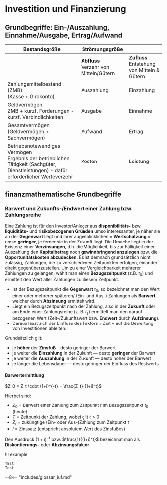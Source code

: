 # Investition und Finanzierung

## Grundbegriffe: Ein-/Auszahlung, Einnahme/Ausgabe, Ertrag/Aufwand
| Bestandsgröße         | Strömungsgröße                                  | |
| --------------------- | ----------------------------------------------- | - |
|                       | **Abfluss** <br/> Verzehr von Mitteln/Gütern    | **Zufluss** <br/> Entstehung von Mitteln & Gütern |
| Zahlungsmittelbestand (ZMB) <br/> (Kasse + Girokonto)                   | Auszahlung  | Einzahlung                          |
| Geldvermögen <br/> ZMB + kurzf. Forderungen - kurzf. Verbindlichkeiten  | Ausgabe     | Einnahme                            |
| Gesamtvermögen <br/> (Geldvermögen + Sachvermögen)                      | Aufwand     | Ertrag    |
| Betriebsnotewendiges Vermögen <br/> Ergebnis der betrieblichen Tätigkeit (Sachgüter, Dienstleistungen) - dafür erforderlicher Werteverzehr | Kosten | Leistung |


## finanzmathematische Grundbegriffe

### Barwert und Zukunfts-/Endwert einer Zahlung bzw. Zahlungsreihe

Eine Zahlung ist für den Investor/Anleger aus **disponibilitäts-** bzw. **liquiditäts-** und **risikobezogenen Gründen**
umso interessanter, je näher sie an der **Gegenwart** liegt und ihrer augenblicklichen » **Wertschätzung** « umso **geringer**,
je ferner sie in der Zukunft liegt. Die Ursache liegt in der Existenz einer **Verzinsungen**, d.h. die Möglichkeit, bis
zur Fälligkeit einer Auszahlung den **Kapitalbetrag** noch **gewinnbringend anzulegen** bzw. die **Opportunitätskosten
abzudecken**. Es ist demnach grundsätzlich nicht zulässig, Zahlungen, die zu verschiedenen Zeitpunkten erfolgen, einander
direkt gegenüberzustellen. Um zu einer Vergleichbarkeit mehrerer Zahlungen zu gelangen, wählt man einen **Bezugszeitpunkt**
(z.B. $t_0$) und ermittelt den Wert aller Zahlungen zu diesem Zeitpunkt.

* Ist der Bezugszeitpunkt die **Gegenwart** $t_0$, so bezeichnet man den Wert einer oder mehrerer späteren/ (Ein- und Aus-)
Zahlungen als **Barwert**, welcher durch **Abzinsung** ermittelt wird.
* Liegt ein Bezugszeitpunkt nach der Zahlung, also in der **Zukunft** oder am Ende einer Zahlungsreihe (z. B. $t_s$) ermittelt
man den darauf bezogenen Wert (Zeit-/Zukunftswert bzw. **Endwert** durch **Aufzinsung**).
* Daraus lässt sich der Einfluss des Faktors » Zeit « auf die Bewertung von Investitionen ableiten.


Grundsätzlich gilt:

* je **höher** der **Zinsfuß** – desto geringer der Barwert
* je weiter die **Einzahlung** in der Zukunft — desto **geringer** der Barwert
* je weiter die **Auszahlung** in der Zukunft — desto höher der Barwert
* je länger die Lebensdauer — desto geringer der Einfluss des Restwert­s

#### Barwertermittlung
$Z_0 = Z_t \cdot (1+i)^{-t} = \frac{Z_t}{(1+i)^t}$

Hierbei sind:

* $Z_0$ = Barwert einer Zahlung zum Zeitpunkt $t$ im Bezugszeitpunkt $t_0$ (heute)
* $T$ = Zeitpunkt der Zahlung, wobei gilt $t>0$
* $Z_t$ = zuküngtige (Ein- oder Aus-)Zahlung zum Zeitpunkt $t$
* $I$ = Zinssatz (entspricht absolutem Wert des Zinsfußes)

Den Ausdruck $(1+i)^{-t}$ bzw. $\frac{1}{(1+i)^t}$ bezeichnat man als **Diskontierungs-** oder **Abzinsungsfaktor**


!!! example

    TEst
    Test


--8<-- "includes/glossar_iuf.md"